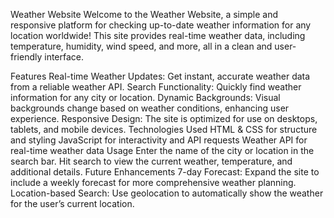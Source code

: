 Weather Website
Welcome to the Weather Website, a simple and responsive platform for checking up-to-date weather information for any location worldwide! This site provides real-time weather data, including temperature, humidity, wind speed, and more, all in a clean and user-friendly interface.

Features
Real-time Weather Updates: Get instant, accurate weather data from a reliable weather API.
Search Functionality: Quickly find weather information for any city or location.
Dynamic Backgrounds: Visual backgrounds change based on weather conditions, enhancing user experience.
Responsive Design: The site is optimized for use on desktops, tablets, and mobile devices.
Technologies Used
HTML & CSS for structure and styling
JavaScript for interactivity and API requests
Weather API for real-time weather data
Usage
Enter the name of the city or location in the search bar.
Hit search to view the current weather, temperature, and additional details.
Future Enhancements
7-day Forecast: Expand the site to include a weekly forecast for more comprehensive weather planning.
Location-based Search: Use geolocation to automatically show the weather for the user’s current location.
